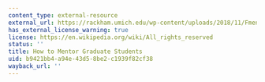 ```yaml
---
content_type: external-resource
external_url: https://rackham.umich.edu/wp-content/uploads/2018/11/Fmentoring.pdf
has_external_license_warning: true
license: https://en.wikipedia.org/wiki/All_rights_reserved
status: ''
title: How to Mentor Graduate Students
uid: b9421bb4-a94e-43d5-8be2-c1939f82cf38
wayback_url: ''
---
```

